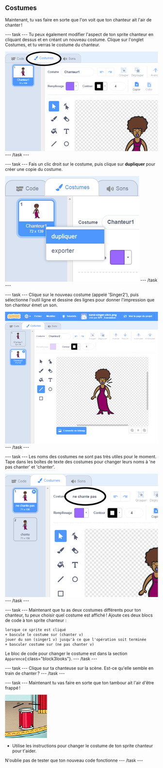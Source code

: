 ## Costumes

Maintenant, tu vas faire en sorte que l'on voit que ton chanteur ait l'air de chanter !

\--- task \--- Tu peux également modifier l'aspect de ton sprite chanteur en cliquant dessus et en créant un nouveau costume. Clique sur l'onglet Costumes, et tu verras le costume du chanteur.

![capture d'écran](images/band-singer-costume-annotated.png) \--- /task \---

\--- task \--- Fais un clic droit sur le costume, puis clique sur **dupliquer** pour créer une copie du costume.

![capture d'écran](images/band-singer-duplicate.png) \--- /task \---

\--- task \--- Clique sur le nouveau costume (appelé 'Singer2'), puis sélectionne l'outil ligne et dessine des lignes pour donner l'impression que ton chanteur émet un son.

![screenshot](images/band-singer-click.png) \--- /task \---

\--- task \--- Les noms des costumes ne sont pas très utiles pour le moment. Tape dans les boîtes de texte des costumes pour changer leurs noms à 'ne pas chanter' et 'chanter'.

![capture d'écran](images/band-singer-name-annotated.png) \--- /task \---

\--- task \--- Maintenant que tu as deux costumes différents pour ton chanteur, tu peux choisir quel costume est affiché ! Ajoute ces deux blocs de code à ton sprite chanteur :

```blocks3
lorsque ce sprite est cliqué
+ bascule le costume sur (chanter v)
jouer du son (singer1 v) jusqu'à ce que l'opération soit terminée
+ basculer costume sur (ne pas chanter v)
```

Le bloc de code pour changer le costume est dans la section `Apparence`{:class="block3looks"}. \--- /task \---

\--- task \--- Clique sur ta chanteuse sur la scène. Est-ce qu'elle semble en train de chanter ? \--- /task \---

\--- task \--- Maintenant tu vas faire en sorte que ton tambour ait l'air d'être frappé !

![capture d'écran](images/band-drum-final.png)

- Utilise les instructions pour changer le costume de ton sprite chanteur pour t'aider.

N'oublie pas de tester que ton nouveau code fonctionne \--- /task \---